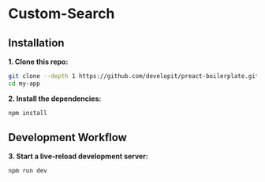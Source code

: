 # Custom-Search

## Installation

**1. Clone this repo:**

```sh
git clone --depth 1 https://github.com/developit/preact-boilerplate.git my-app
cd my-app
```


**2. Install the dependencies:**

```sh
npm install
```

## Development Workflow


**3. Start a live-reload development server:**

```sh
npm run dev
```
